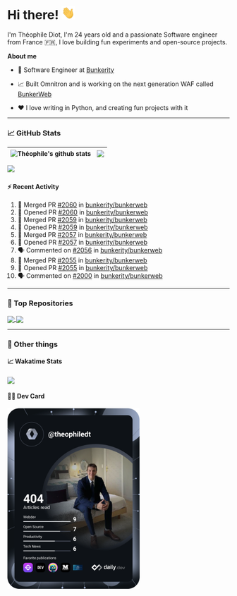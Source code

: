 # Hi there! <img src="./wave.gif" width="30px" height="30px" />

I'm Théophile Diot, I'm 24 years old and a passionate Software engineer from France 🇫🇷, I love building fun experiments and open-source projects.

**About me**

- 💼 Software Engineer at [Bunkerity](https://www.bunkerity.com/)

- 📈 Built Omnitron and is working on the next generation WAF called [BunkerWeb](https://www.bunkerweb.io)

- ❤️ I love writing in Python, and creating fun projects with it

---

### 📈 GitHub Stats

| <img align="center" src="https://github-readme-stats.vercel.app/api?username=TheophileDiot&show_icons=true&include_all_commits=true&theme=algolia&hide_border=true&rank_icon=github" alt="Théophile's github stats" /> | <img align="center" src="https://github-readme-stats.vercel.app/api/top-langs/?username=TheophileDiot&layout=compact&theme=algolia&hide_border=true" /> |
| ---------------------------------------------------------------------------------------------------------------------------------------------------------------------------------------------------------------------- | ------------------------------------------------------------------------------------------------------------------------------------------------------- |

![](https://github-readme-activity-graph.vercel.app/graph?username=TheophileDiot&theme=tokyo-night)

#### :zap: Recent Activity

<!--START_SECTION:activity-->
1. 🎉 Merged PR [#2060](https://github.com/bunkerity/bunkerweb/pull/2060) in [bunkerity/bunkerweb](https://github.com/bunkerity/bunkerweb)
2. 💪 Opened PR [#2060](https://github.com/bunkerity/bunkerweb/pull/2060) in [bunkerity/bunkerweb](https://github.com/bunkerity/bunkerweb)
3. 🎉 Merged PR [#2059](https://github.com/bunkerity/bunkerweb/pull/2059) in [bunkerity/bunkerweb](https://github.com/bunkerity/bunkerweb)
4. 💪 Opened PR [#2059](https://github.com/bunkerity/bunkerweb/pull/2059) in [bunkerity/bunkerweb](https://github.com/bunkerity/bunkerweb)
5. 🎉 Merged PR [#2057](https://github.com/bunkerity/bunkerweb/pull/2057) in [bunkerity/bunkerweb](https://github.com/bunkerity/bunkerweb)
6. 💪 Opened PR [#2057](https://github.com/bunkerity/bunkerweb/pull/2057) in [bunkerity/bunkerweb](https://github.com/bunkerity/bunkerweb)
7. 🗣 Commented on [#2056](https://github.com/bunkerity/bunkerweb/issues/2056#issuecomment-2696422309) in [bunkerity/bunkerweb](https://github.com/bunkerity/bunkerweb)
8. 🎉 Merged PR [#2055](https://github.com/bunkerity/bunkerweb/pull/2055) in [bunkerity/bunkerweb](https://github.com/bunkerity/bunkerweb)
9. 💪 Opened PR [#2055](https://github.com/bunkerity/bunkerweb/pull/2055) in [bunkerity/bunkerweb](https://github.com/bunkerity/bunkerweb)
10. 🗣 Commented on [#2000](https://github.com/bunkerity/bunkerweb/issues/2000#issuecomment-2694546990) in [bunkerity/bunkerweb](https://github.com/bunkerity/bunkerweb)
<!--END_SECTION:activity-->

---

### 🔧 Top Repositories

<a href="https://github.com/bunkerity/bunkerweb">
  <img align="center" src="https://github-readme-stats.vercel.app/api/pin/?username=Bunkerity&repo=bunkerweb&theme=algolia" />
</a>
<a href="https://github.com/TheophileDiot/Omnitron">
  <img align="center" src="https://github-readme-stats.vercel.app/api/pin/?username=TheophileDiot&repo=Omnitron&theme=algolia" />
</a>

---

### 🎉 Other things

#### 📈 Wakatime Stats

<a href="https://wakatime.com/@theophile_bunkerity">
  <img align="center" src="https://github-readme-stats.vercel.app/api/wakatime?username=3aa5ce41-c253-43d9-8441-a721e446a45f&layout=compact&theme=algolia" />
</a>

#### 👨‍💻 Dev Card

<a href="https://app.daily.dev/TheophileDt">
  <img src="./devcard.svg" width="300" alt="Théophile Diot's Dev Card"/>
</a>
